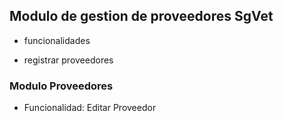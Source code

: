 ## Modulo de gestion de proveedores SgVet
- funcionalidades
* registrar proveedores

### Modulo Proveedores
* Funcionalidad: Editar Proveedor